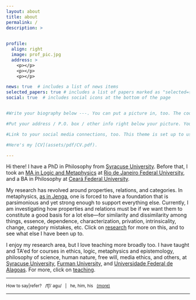 ```yaml
---
layout: about
title: about
permalink: /
description: > 
  

profile:
  align: right
  image: prof_pic.jpg
  address: >
    <p></p>
    <p></p>
    <p></p>

news: true  # includes a list of news items
selected_papers: true # includes a list of papers marked as "selected={true}"
social: true  # includes social icons at the bottom of the page


#Write your biography below ---. You can put a picture in, too. The code is already in, just name your picture `prof_pic.jpg` and put it in the `img/` folder.

#Put your address / P.O. box / other info right below your picture. You can also disable any these elements by editing `profile` property of the YAML header of your `_pages/about.md`. Edit `_bibliography/papers.bib` and Jekyll will render your [publications page](/al-folio/publications/) automatically.

#Link to your social media connections, too. This theme is set up to use [Font Awesome icons](http://fortawesome.github.io/Font-Awesome/){:target="\_blank"} and [Academicons](https://jpswalsh.github.io/academicons/){:target="\_blank"}, like the ones below. Add your Facebook, Twitter, LinkedIn, Google Scholar, or just disable all of them.

#Here's my [CV](assets/pdf/CV.pdf). 

---
```


Hi there! I have a PhD in Philosophy from [Syracuse University](https://thecollege.syr.edu/philosophy/). Before that, I took an [MA in Logic and Metaphysics](https://ppglm.wordpress.com/) at [Rio de Janeiro Federal University](https://ufrj.br/en/), and a BA in Philosophy at [Ceará Federal University](http://www.ufc.br/).


My research has revolved around properties, relations, and categories. In metaphysics, [as in Jenga](https://en.wikipedia.org/wiki/Jenga), one is forced to have a foundation that is parsimonious and yet strong enough to support everything else. Currently, I am investigating how properties and relations must be if we want them to constitute a good basis for a lot else—for similarity and dissimilarity among things, essence, dependence, characterization, privation, intrinsicality, change, category mistakes, etc. Click on [research](/research/) for more on this, and to see what else I have been up to.  


I enjoy my research area, but I love teaching more broadly too. I have taught and TA'ed for courses in ethics, logic, metaphysics and epistemology, philosophy of science, human nature, free will, media ethics, and others, at [Syracuse University](https://thecollege.syr.edu/philosophy/), [Furman University](), and [Universidade Federal de Alagoas](https://ichca.ufal.br/pt-br/graduacao/filosofia). For more, click on [teaching](/teaching/).




---
<small> How to say|refer? &nbsp; /t͡ʃiˈ&nbsp;aɡu/ &nbsp; | &nbsp; he, him, his &nbsp; <a href="/moreabout/">(more)</a> 

---



